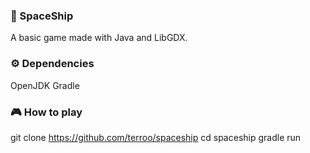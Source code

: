 ### 🚀 SpaceShip

A basic game made with Java and LibGDX.

### ⚙️ Dependencies

OpenJDK
Gradle

### 🎮 How to play

git clone https://github.com/terroo/spaceship
cd spaceship
gradle run
